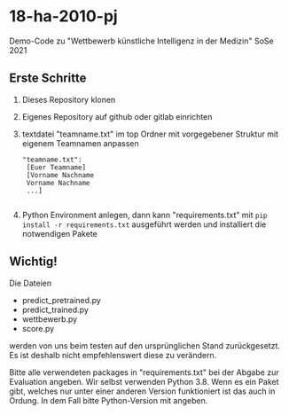 # 18-ha-2010-pj
Demo-Code zu "Wettbewerb künstliche Intelligenz in der Medizin" SoSe 2021

## Erste Schritte

1. Dieses Repository klonen
2. Eigenes Repository auf github oder gitlab einrichten
3. textdatei "teamname.txt" im top Ordner mit vorgegebener Struktur mit eigenem Teamnamen anpassen
    <pre><code>"teamname.txt":
    [Euer Teamname]
    [Vorname Nachname
    Vorname Nachname
    ...]
    </code></pre>

4. Python Environment anlegen, dann kann "requirements.txt" mit `pip install -r requirements.txt` ausgeführt werden und installiert die notwendigen Pakete 

## Wichtig!

Die Dateien 
- predict_pretrained.py
- predict_trained.py
- wettbewerb.py
- score.py

werden von uns beim testen auf den ursprünglichen Stand zurückgesetzt. Es ist deshalb nicht empfehlenswert diese zu verändern.

Bitte alle verwendeten packages in "requirements.txt" bei der Abgabe zur Evaluation angeben. Wir selbst verwenden Python 3.8. Wenn es ein Paket gibt, welches nur unter einer anderen Version funktioniert ist das auch in Ordung. In dem Fall bitte Python-Version mit angeben.
